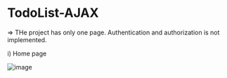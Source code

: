 # TodoList-AJAX
=> THe project has only one page. Authentication and authorization is not implemented.

i) Home page

![image](https://user-images.githubusercontent.com/47033786/123715793-c95ee480-d898-11eb-8080-2c205c98db97.png)
